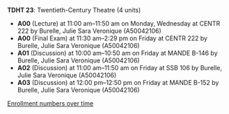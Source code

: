 **TDHT 23**: Twentieth-Century Theatre (4 units)

- **A00** (Lecture) at 11:00 am–11:50 am on Monday, Wednesday at CENTR 222 by Burelle, Julie Sara Veronique (A50042106)
- **A00** (Final Exam) at 11:30 am–2:29 pm on Friday at CENTR 222 by Burelle, Julie Sara Veronique (A50042106)
- **A01** (Discussion) at 10:00 am–10:50 am on Friday at MANDE B-146 by Burelle, Julie Sara Veronique (A50042106)
- **A02** (Discussion) at 11:00 am–11:50 am on Friday at SSB 106 by Burelle, Julie Sara Veronique (A50042106)
- **A03** (Discussion) at 12:00 pm–12:50 pm on Friday at MANDE B-152 by Burelle, Julie Sara Veronique (A50042106)

[Enrollment numbers over time](./TDHT23.tsv)
